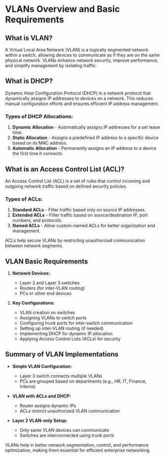 # VLANs Overview and Basic Requirements

## What is VLAN?

A Virtual Local Area Network (VLAN) is a logically segmented network within a switch, allowing devices to communicate as if they are on the same physical network. VLANs enhance network security, improve performance, and simplify management by isolating traffic.

## What is DHCP?

Dynamic Host Configuration Protocol (DHCP) is a network protocol that dynamically assigns IP addresses to devices on a network. This reduces manual configuration efforts and ensures efficient IP address management.

### Types of DHCP Allocations:

1. **Dynamic Allocation** - Automatically assigns IP addresses for a set lease time.
2. **Static Allocation** - Assigns a predefined IP address to a specific device based on its MAC address.
3. **Automatic Allocation** - Permanently assigns an IP address to a device the first time it connects.

## What is an Access Control List (ACL)?

An Access Control List (ACL) is a set of rules that control incoming and outgoing network traffic based on defined security policies.

### Types of ACLs:

1. **Standard ACLs** - Filter traffic based only on source IP addresses.
2. **Extended ACLs** - Filter traffic based on source/destination IP, port numbers, and protocols.
3. **Named ACLs** - Allow custom-named ACLs for better organization and management.

ACLs help secure VLANs by restricting unauthorized communication between network segments.

## VLAN Basic Requirements

1. **Network Devices:**

   - Layer 2 and Layer 3 switches
   - Routers (for inter-VLAN routing)
   - PCs or other end devices

2. **Key Configurations:**

   - VLAN creation on switches
   - Assigning VLANs to switch ports
   - Configuring trunk ports for inter-switch communication
   - Setting up inter-VLAN routing (if needed)
   - Implementing DHCP for dynamic IP allocation
   - Applying Access Control Lists (ACLs) for security

## Summary of VLAN Implementations

- **Simple VLAN Configuration:**

  - Layer 3 switch connects multiple VLANs
  - PCs are grouped based on departments (e.g., HR, IT, Finance, Interns)

- **VLAN with ACLs and DHCP:**

  - Router assigns dynamic IPs
  - ACLs restrict unauthorized VLAN communication

- **Layer 2 VLAN-only Setup:**

  - Only same VLAN devices can communicate
  - Switches are interconnected using trunk ports

VLANs help in better network segmentation, control, and performance optimization, making them essential for efficient enterprise networking.

